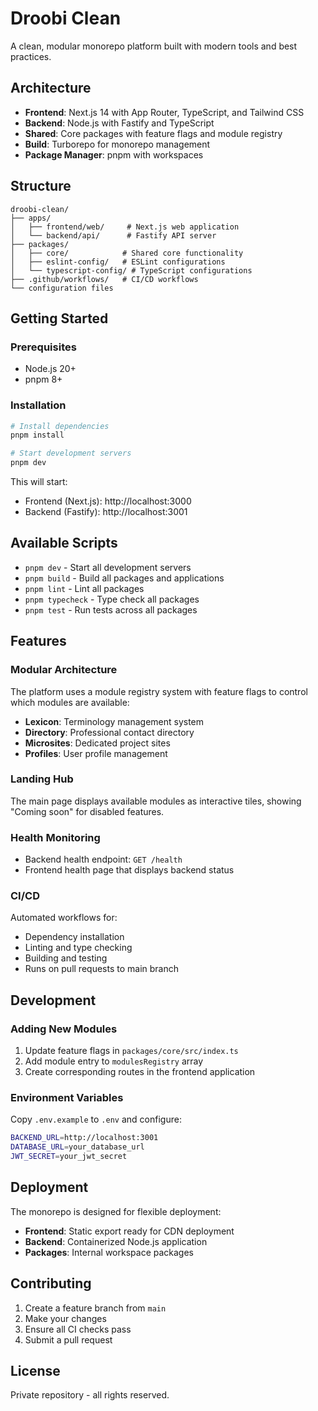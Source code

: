 # Droobi Clean

A clean, modular monorepo platform built with modern tools and best practices.

## Architecture

- **Frontend**: Next.js 14 with App Router, TypeScript, and Tailwind CSS
- **Backend**: Node.js with Fastify and TypeScript
- **Shared**: Core packages with feature flags and module registry
- **Build**: Turborepo for monorepo management
- **Package Manager**: pnpm with workspaces

## Structure

```
droobi-clean/
├── apps/
│   ├── frontend/web/     # Next.js web application
│   └── backend/api/      # Fastify API server
├── packages/
│   ├── core/            # Shared core functionality
│   ├── eslint-config/   # ESLint configurations
│   └── typescript-config/ # TypeScript configurations
├── .github/workflows/   # CI/CD workflows
└── configuration files
```

## Getting Started

### Prerequisites

- Node.js 20+
- pnpm 8+

### Installation

```bash
# Install dependencies
pnpm install

# Start development servers
pnpm dev
```

This will start:
- Frontend (Next.js): http://localhost:3000
- Backend (Fastify): http://localhost:3001

## Available Scripts

- `pnpm dev` - Start all development servers
- `pnpm build` - Build all packages and applications
- `pnpm lint` - Lint all packages
- `pnpm typecheck` - Type check all packages
- `pnpm test` - Run tests across all packages

## Features

### Modular Architecture
The platform uses a module registry system with feature flags to control which modules are available:

- **Lexicon**: Terminology management system
- **Directory**: Professional contact directory  
- **Microsites**: Dedicated project sites
- **Profiles**: User profile management

### Landing Hub
The main page displays available modules as interactive tiles, showing "Coming soon" for disabled features.

### Health Monitoring
- Backend health endpoint: `GET /health`
- Frontend health page that displays backend status

### CI/CD
Automated workflows for:
- Dependency installation
- Linting and type checking
- Building and testing
- Runs on pull requests to main branch

## Development

### Adding New Modules

1. Update feature flags in `packages/core/src/index.ts`
2. Add module entry to `modulesRegistry` array
3. Create corresponding routes in the frontend application

### Environment Variables

Copy `.env.example` to `.env` and configure:

```bash
BACKEND_URL=http://localhost:3001
DATABASE_URL=your_database_url
JWT_SECRET=your_jwt_secret
```

## Deployment

The monorepo is designed for flexible deployment:

- **Frontend**: Static export ready for CDN deployment
- **Backend**: Containerized Node.js application
- **Packages**: Internal workspace packages

## Contributing

1. Create a feature branch from `main`
2. Make your changes
3. Ensure all CI checks pass
4. Submit a pull request

## License

Private repository - all rights reserved.